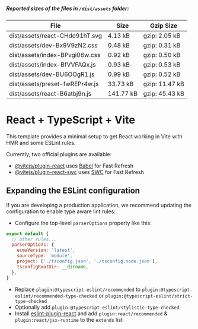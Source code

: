 ##### Reported sizes of the files in `/dist/assets` folder:

| File | Size | Gzip Size |
| ---- | -------------|------|
| dist/assets/react-CHdo91hT.svg | 4.13 kB | gzip:  2.05 kB |
| dist/assets/dev-Bx9V9zN2.css |  0.48 kB | gzip:  0.31 kB |
| dist/assets/index-BPvgi06w.css |  0.92 kB | gzip:  0.50 kB |
| dist/assets/index-BfVVFAQx.js |  0.93 kB | gzip:  0.53 kB |
| dist/assets/dev-BU6OOgR1.js |  0.99 kB | gzip:  0.52 kB |
| dist/assets/preset-fwREPr4w.js |  33.73 kB | gzip: 11.47 kB |
| dist/assets/react-B6atbj9n.js |  141.77 kB | gzip: 45.43 kB |

# React + TypeScript + Vite

This template provides a minimal setup to get React working in Vite with HMR and some ESLint rules.

Currently, two official plugins are available:

- [@vitejs/plugin-react](https://github.com/vitejs/vite-plugin-react/blob/main/packages/plugin-react/README.md) uses [Babel](https://babeljs.io/) for Fast Refresh
- [@vitejs/plugin-react-swc](https://github.com/vitejs/vite-plugin-react-swc) uses [SWC](https://swc.rs/) for Fast Refresh

## Expanding the ESLint configuration

If you are developing a production application, we recommend updating the configuration to enable type aware lint rules:

- Configure the top-level `parserOptions` property like this:

```js
export default {
  // other rules...
  parserOptions: {
    ecmaVersion: 'latest',
    sourceType: 'module',
    project: ['./tsconfig.json', './tsconfig.node.json'],
    tsconfigRootDir: __dirname,
  },
}
```

- Replace `plugin:@typescript-eslint/recommended` to `plugin:@typescript-eslint/recommended-type-checked` or `plugin:@typescript-eslint/strict-type-checked`
- Optionally add `plugin:@typescript-eslint/stylistic-type-checked`
- Install [eslint-plugin-react](https://github.com/jsx-eslint/eslint-plugin-react) and add `plugin:react/recommended` & `plugin:react/jsx-runtime` to the `extends` list
